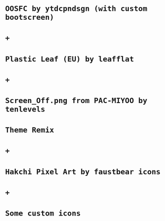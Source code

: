 # `OOSFC by ytdcpndsgn (with custom bootscreen)`
# `+`
# `Plastic Leaf (EU) by leafflat`
# `+`
# `Screen_Off.png from PAC-MIYOO by tenlevels`
# `Theme Remix`
# `+`
# `Hakchi Pixel Art by faustbear icons`
# `+`
# `Some custom icons`